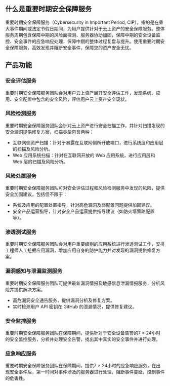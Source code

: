 ## 什么是重要时期安全保障服务
重要时期安全保障服务（Cybersecurity in Important Period, CIP），指的是在重大事件期间或法定节假日期间，为用户提供针对于云上资产的安全保障服务。整体服务周期包含保障中期的风险面探测、服务器协助加固，保障中期的安全设备监控、安全事件的应急响应处理，保障中期的整体过程复盘与提升。使用重要时期安全保障服务，高效发现并阻断安全事件，保障您的资产安全无忧。


## 产品功能
### 安全评估服务
重要时期安全保障服务团队会对用户云上资产展开安全评估工作，发现系统、应用、安全配置中包含的安全风险，评估用户云上资产安全现状。

### 风险检测服务
重要时期安全保障服务团队会针对云上资产进行安全扫描工作，并针对扫描发现的安全漏洞提供修复方案，扫描类型包含两种：
- 互联网侧资产扫描：针对于暴露在互联网侧所开放端口，进行系统层和应用层的扫描及风险分析。
- Web 应用系统扫描：针对在互联网开放的 Web 应用系统，进行应用层和 Web 层的扫描及风险分析。

### 风险处置服务
重要时期安全保障服务团队可对安全评估过程和风险检测服务中发现的风险，提供安全加固建议，包括但不限于：
- 系统及应用的配置处置指导，针对高危漏洞及弱配置问题提供加固建议。
- 安全产品运营指导，针对安全产品运营提供指导建议（如防火墙策略配置等）。

### 渗透测试服务
重要时期安全保障服务团队会对用户重要级别的应用系统进行渗透测试工作，安排工程师人工挖掘应用漏洞，增加应用自身的防护能力并对发现的漏洞提供修复方案。

### 漏洞感知与泄漏监测服务
重要时期安全保障服务团队可提供最新漏洞情报及敏感信息泄漏情报服务，分析风险并提供解决方案。
- 高危漏洞安全通告服务，提供漏洞分析及修复方案。
- 实时检测用户 API 密钥在 GitHub 的泄漏情况，提供修复建议。

### 安全监控服务
重要时期安全保障服务团队在保障期间，提供针对于安全设备告警的7 × 24小时的安全监控服务，分析并处理安全告警，找出其中真实的安全事件并进行处理。

### 应急响应服务

重要时期安全保障服务团队在保障期间，提供7 × 24小时的应急响应服务，在出现安全事件后，第一时间对事件涉及的服务器进行处理，阻断事件蔓延，控制事件的危害性。
